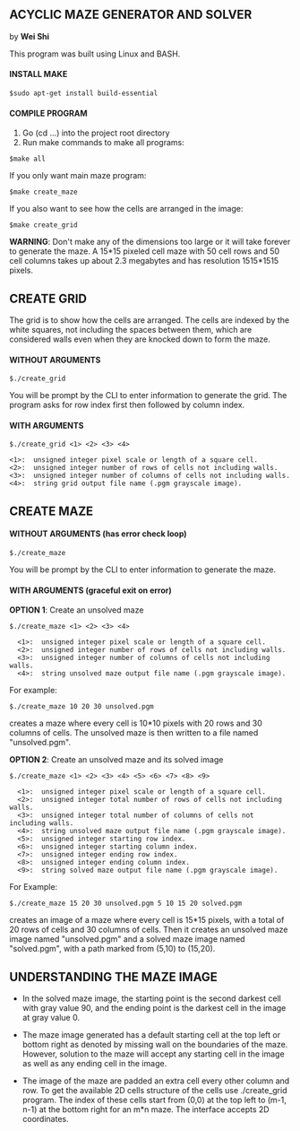 ## ACYCLIC MAZE GENERATOR AND SOLVER
by **Wei Shi**

This program was built using Linux and BASH.

#### INSTALL MAKE
```{r, engine='bash', count_lines}
$sudo apt-get install build-essential
```

#### COMPILE PROGRAM
1.  Go (cd ...) into the project root directory
2.  Run make commands to make all programs:
```{r, engine='bash', count_lines}
$make all
```
If you only want main maze program:
```{r, engine='bash', count_lines}
$make create_maze
```
If you also want to see how the cells are arranged in the image:
```{r, engine='bash', count_lines}
$make create_grid
```
**WARNING**: Don't make any of the dimensions too large or it will take forever
  to generate the maze. A 15\*15 pixeled cell maze with 50 cell rows and 50 cell
  columns takes up about 2.3 megabytes and has resolution 1515\*1515 pixels.

## CREATE GRID
  The grid is to show how the cells are arranged. The cells are indexed by the
  white squares, not including the spaces between them, which are considered
  walls even when they are knocked down to form the maze.

#### WITHOUT ARGUMENTS
```{r, engine='bash', count_lines}
$./create_grid
```
You will be prompt by the CLI to enter information to generate the grid. The
program asks for row index first then followed by column index.

#### WITH ARGUMENTS
```{r, engine='bash', count_lines}
$./create_grid <1> <2> <3> <4>
```
    <1>:  unsigned integer pixel scale or length of a square cell.
    <2>:  unsigned integer number of rows of cells not including walls.
    <3>:  unsigned integer number of columns of cells not including walls.
    <4>:  string grid output file name (.pgm grayscale image).

## CREATE MAZE
#### WITHOUT ARGUMENTS (has error check loop)
```{r, engine='bash', count_lines}
$./create_maze
```
You will be prompt by the CLI to enter information to generate the maze.
#### WITH ARGUMENTS (graceful exit on error)
**OPTION 1**: Create an unsolved maze
```{r, engine='bash', count_lines}
$./create_maze <1> <2> <3> <4>
```
      <1>:  unsigned integer pixel scale or length of a square cell.
      <2>:  unsigned integer number of rows of cells not including walls.
      <3>:  unsigned integer number of columns of cells not including walls.
      <4>:  string unsolved maze output file name (.pgm grayscale image).
For example:
```{r, engine='bash', count_lines}
$./create_maze 10 20 30 unsolved.pgm
```
creates a maze where every cell is 10*10 pixels with 20 rows and 30 columns
of cells. The unsolved maze is then written to a file named "unsolved.pgm".

**OPTION 2**: Create an unsolved maze and its solved image
```{r, engine='bash', count_lines}
$./create_maze <1> <2> <3> <4> <5> <6> <7> <8> <9>
```
      <1>:  unsigned integer pixel scale or length of a square cell.
      <2>:  unsigned integer total number of rows of cells not including walls.
      <3>:  unsigned integer total number of columns of cells not including walls.
      <4>:  string unsolved maze output file name (.pgm grayscale image).
      <5>:  unsigned integer starting row index.
      <6>:  unsigned integer starting column index.
      <7>:  unsigned integer ending row index.
      <8>:  unsigned integer ending column index.
      <9>:  string solved maze output file name (.pgm grayscale image).
For Example:
```{r, engine='bash', count_lines}
$./create_maze 15 20 30 unsolved.pgm 5 10 15 20 solved.pgm
```
  creates an image of a maze where every cell is 15*15 pixels, with a total
  of 20 rows of cells and 30 columns of cells. Then it creates an unsolved
  maze image named "unsolved.pgm" and a solved maze image named "solved.pgm",
  with a path marked from (5,10) to (15,20).

## UNDERSTANDING THE MAZE IMAGE
- In the solved maze image, the starting point is the second darkest cell with
  gray value 90, and the ending point is the darkest cell in the image at
  gray value 0.

- The maze image generated has a default starting cell at the top left or bottom
  right as denoted by missing wall on the boundaries of the maze. However,
  solution to the maze will accept any starting cell in the image as well as any
  ending cell in the image.

- The image of the maze are padded an extra cell every other column and row. To
  get the available 2D cells structure of the cells use ./create_grid program.
  The index of these cells start from (0,0) at the top left to
  (m-1, n-1) at the bottom right for an m\*n maze. The interface accepts
  2D coordinates.
